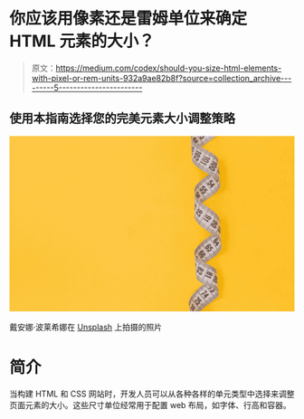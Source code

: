 # 你应该用像素还是雷姆单位来确定 HTML 元素的大小？

> 原文：<https://medium.com/codex/should-you-size-html-elements-with-pixel-or-rem-units-932a9ae82b8f?source=collection_archive---------5----------------------->

## 使用本指南选择您的完美元素大小调整策略

![](img/8ffb64d5a663c5866ad845fa81e53517.png)

戴安娜·波莱希娜在 [Unsplash](https://unsplash.com/s/photos/scale?utm_source=unsplash&utm_medium=referral&utm_content=creditCopyText) 上拍摄的照片

# **简介**

当构建 HTML 和 CSS 网站时，开发人员可以从各种各样的单元类型中选择来调整页面元素的大小。这些尺寸单位经常用于配置 web 布局，如字体、行高和容器。